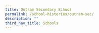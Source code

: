 ```yaml
---
title: Outram Secondary School
permalink: /school-histories/outram-sec/
description: ""
third_nav_title: Schools
---
```


